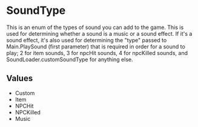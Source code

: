 # SoundType

This is an enum of the types of sound you can add to the game. This is used for determining whether a sound is a music or a sound effect. If it's a sound effect, it's also used for determining the "type" passed to Main.PlaySound (first parameter) that is required in order for a sound to play; 2 for item sounds, 3 for npcHit sounds, 4 for npcKilled sounds, and SoundLoader.customSoundType for anything else.

## Values

- Custom
- Item
- NPCHit
- NPCKilled
- Music